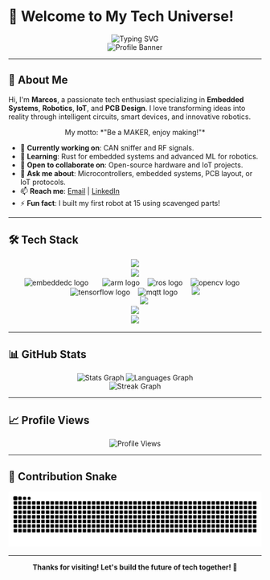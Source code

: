 # 👋 Welcome to My Tech Universe!

<div align="center">
  <img src="https://readme-typing-svg.herokuapp.com?font=Fira+Code&weight=600&size=24&duration=3000&pause=1000&color=00FF88&center=true&vCenter=true&width=600&lines=Embedded+Systems+Wizard;Robotics+Innovator;IoT+Enthusiast;PCB+Design+Maestro" alt="Typing SVG" />
</div>

<div align="center">
  <img src="tumblr_1d24da58393e01f9b04de04e87561212_4d567767_540.webp" height="200" alt="Profile Banner" />
</div>

---

## 🚀 About Me

Hi, I'm **Marcos**, a passionate tech enthusiast specializing in **Embedded Systems**, **Robotics**, **IoT**, and **PCB Design**. I love transforming ideas into reality through intelligent circuits, smart devices, and innovative robotics. 

<div align="center">
  My motto: *"Be a MAKER, enjoy making!"*
</div>


- 🔭 **Currently working on**: CAN sniffer and RF signals.
- 🌱 **Learning**: Rust for embedded systems and advanced ML for robotics.
- 👯 **Open to collaborate on**: Open-source hardware and IoT projects.
- 💬 **Ask me about**: Microcontrollers, embedded systems, PCB layout, or IoT protocols.
- 📫 **Reach me**: [Email](mailto:your.email@example.com) | [LinkedIn](https://linkedin.com/in/yourprofile)
- ⚡ **Fun fact**: I built my first robot at 15 using scavenged parts!

---

## 🛠️ Tech Stack

<div align="center">
  <!-- Embedded Systems -->
  <img src="https://skillicons.dev/icons?i=c,cpp,python,c#,java," /><br>
  <img src="https://skillicons.dev/icons?i=arduino,raspberrypi,qt,devto" /><br>
  <img src="https://cdn.jsdelivr.net/gh/devicons/devicon/icons/embeddedc/embeddedc-original.svg" height="30" alt="embeddedc logo" />
  <img width="8" />
 
  <img width="8" />
  <img src="https://cdn.simpleicons.org/arm/0091BD" height="30" alt="arm logo" />
  <img width="8" />
  <!-- Robotics -->
  <img src="https://cdn.simpleicons.org/ros/22314E" height="30" alt="ros logo" />
  <img width="8" />
  <img src="https://cdn.jsdelivr.net/gh/devicons/devicon/icons/opencv/opencv-original.svg" height="30" alt="opencv logo" />
  <img width="8" />
  <img src="https://cdn.jsdelivr.net/gh/devicons/devicon/icons/tensorflow/tensorflow-original.svg" height="30" alt="tensorflow logo" />
  <img width="8" />
  <!-- IoT -->
  <img src="https://cdn.simpleicons.org/mqtt/660066" height="30" alt="mqtt logo" />
  <img width="8" />
 
  <img width="8" />
  <!-- Cloud -->
  <img src="https://skillicons.dev/icons?i=aws,gcp,azure,docker,kubernetes,nginx" /><br>
  
  <img width="8" />

  <img width="8" />
  
  <img width="8" />
  <!-- DevOps & Tools -->
  <img src="https://skillicons.dev/icons?i=git,github,gitlab,vscode,pycharm,vim" /><br>
  <img src="https://skillicons.dev/icons?i=cmake,django,nodejs,npm,postgresql,sqlite" /><br>
  <img src="https://skillicons.dev/icons?i=linux,ubuntu,debian,bash" />
</div>

---

## 📊 GitHub Stats

<div align="center">
  <img src="https://github-readme-stats.vercel.app/api?username=Y2marcos&show_icons=true&theme=radical&hide_border=true&count_private=true" height="150" alt="Stats Graph" />
  <img src="https://github-readme-stats.vercel.app/api/top-langs?username=Y2marcos&layout=compact&langs_count=6&theme=radical&hide_border=true" height="150" alt="Languages Graph" />
</div>

<div align="center">
  <img src="https://github-readme-streak-stats.herokuapp.com/?user=Y2marcos&theme=radical&hide_border=true" height="150" alt="Streak Graph" />
</div>

---

## 📈 Profile Views

<div align="center">
  <img src="https://profile-counter.glitch.me/Y2marcos/count.svg" alt="Profile Views" />
</div>

---

## 🐍 Contribution Snake

<div align="center">
  <img src="https://raw.githubusercontent.com/Y2marcos/Y2marcos/output/snake.svg" alt="Snake Animation" />
</div>

---

<div align="center">
  <p><b>Thanks for visiting! Let's build the future of tech together! 🚀</b></p>
</div>
